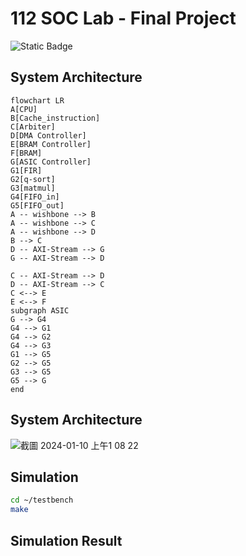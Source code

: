 # 112 SOC Lab - Final Project
![Static Badge](https://img.shields.io/badge/Build-40%25-green?labelColor=gray)

## System Architecture
```mermaid
flowchart LR
A[CPU]
B[Cache_instruction]
C[Arbiter]
D[DMA Controller]
E[BRAM Controller]
F[BRAM]
G[ASIC Controller]
G1[FIR]
G2[q-sort]
G3[matmul]
G4[FIFO_in]
G5[FIFO_out]
A -- wishbone --> B
A -- wishbone --> C
A -- wishbone --> D
B --> C
D -- AXI-Stream --> G
G -- AXI-Stream --> D

C -- AXI-Stream --> D
D -- AXI-Stream --> C
C <--> E
E <--> F
subgraph ASIC
G --> G4
G4 --> G1
G4 --> G2
G4 --> G3
G1 --> G5
G2 --> G5
G3 --> G5
G5 --> G
end
```

## System Architecture
![截圖 2024-01-10 上午1 08 22](https://github.com/pocper/112_SOC_final_project/assets/79128379/4e949ce3-229f-4ff7-af8f-372c3f7bb3ae)


## Simulation
``` bash
cd ~/testbench
make
```

## Simulation Result
